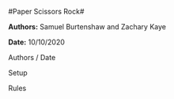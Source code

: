 #Paper Scissors Rock#

**Authors:** Samuel Burtenshaw and Zachary Kaye

**Date:** 10/10/2020

Authors / Date

Setup

Rules
